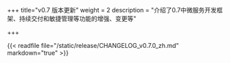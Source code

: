 +++
title="v0.7 版本更新"
weight = 2
description = "介绍了0.7中微服务开发框架、持续交付和敏捷管理等功能的增强、变更等"

+++

{{< readfile file="/static/release/CHANGELOG_v0.7.0_zh.md" markdown="true" >}}